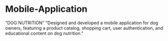 # Mobile-Application
“DOG NUTRITION”  "Designed and developed a mobile application for dog  owners, featuring a product catalog, shopping cart,  user authentication, and educational content on dog  nutrition."
